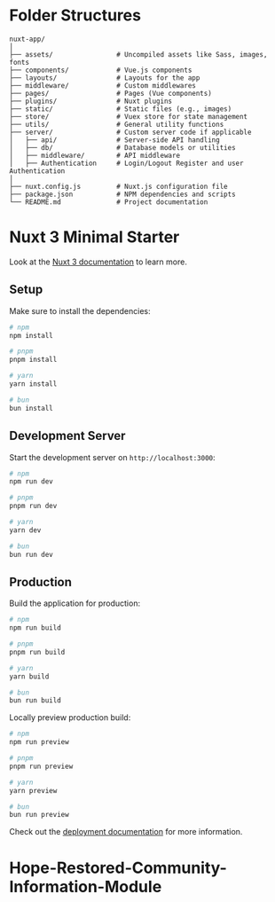 # Folder Structures

```
nuxt-app/
│
├── assets/                # Uncompiled assets like Sass, images, fonts
├── components/            # Vue.js components
├── layouts/               # Layouts for the app
├── middleware/            # Custom middlewares
├── pages/                 # Pages (Vue components)
├── plugins/               # Nuxt plugins
├── static/                # Static files (e.g., images)
├── store/                 # Vuex store for state management
├── utils/                 # General utility functions
├── server/                # Custom server code if applicable
│   ├── api/               # Server-side API handling
│   ├── db/                # Database models or utilities
│   ├── middleware/        # API middleware
│   ├── Authentication     # Login/Logout Register and user Authentication 
│
├── nuxt.config.js         # Nuxt.js configuration file
├── package.json           # NPM dependencies and scripts
└── README.md              # Project documentation
```

# Nuxt 3 Minimal Starter

Look at the [Nuxt 3 documentation](https://nuxt.com/docs/getting-started/introduction) to learn more.

## Setup

Make sure to install the dependencies:

```bash
# npm
npm install

# pnpm
pnpm install

# yarn
yarn install

# bun
bun install
```

## Development Server

Start the development server on `http://localhost:3000`:

```bash
# npm
npm run dev

# pnpm
pnpm run dev

# yarn
yarn dev

# bun
bun run dev
```

## Production

Build the application for production:

```bash
# npm
npm run build

# pnpm
pnpm run build

# yarn
yarn build

# bun
bun run build
```

Locally preview production build:

```bash
# npm
npm run preview

# pnpm
pnpm run preview

# yarn
yarn preview

# bun
bun run preview
```

Check out the [deployment documentation](https://nuxt.com/docs/getting-started/deployment) for more information.

# Hope-Restored-Community-Information-Module
